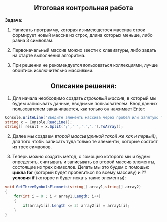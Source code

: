 <h2 align="center"> Итоговая контрольная работа </h2>

**Задача:**

1. Написать программу, которая из имеющегося массива строк формирует новый массив из строк, длина которых меньше, либо равна 3 символам. 

2. Первоначальный массив можно ввести с клавиатуры, либо задать на старте выполнения алгоритма. 

3. При решении не рекомендуется пользоваться коллекциями, лучше обойтись исключительно массивами.

<h2 align="center">Описание решения:</h2>

1. Для начала необходимо создать *строковый массив*, в который мы будем записывать данные, вводимые пользователем. Ввод данных пользователем заканчивается, как только он нажимает Enter:

```c#
Console.WriteLine("Введите элементы массива через пробел или запятую: ");
string x = Console.ReadLine();
string[] result = x.Split(';',' ',',','.').ToArray();
```

2. Далее мы создаем *второй массив(длиной такой же как и первый)*, для того чтобы записать туда только те элементы, которые состоят из трех символов.

3. Теперь можно создать метод, с помощью которого мы и будем определять, считывать и записывать во второй массив элементы, состоящие из трех символов. Делать мы это будем с помощью **цикла for** (который будет пробегаться по всему массиву) и ??**условия if** (которое и будет искать такие элементы):

```c#
void GetThreeSymbolsElemnets(string[] array1,string[] array2)
{
    for(int i = 0 ; i < array1.Length; i++)
    {
        if(array1[i].Length <= 3) array2[i] = array1[i];
    }
}
```